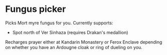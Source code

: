 # Fungus picker

Picks Mort myre fungus for you. Currently supports:

* Spot north of Ver Sinhaza (requires Drakan's medallion)

Recharges prayer either at Kandarin Monastery or Ferox Enclave depending on whether you have an Ardougne cloak or 
ring of dueling on you.
